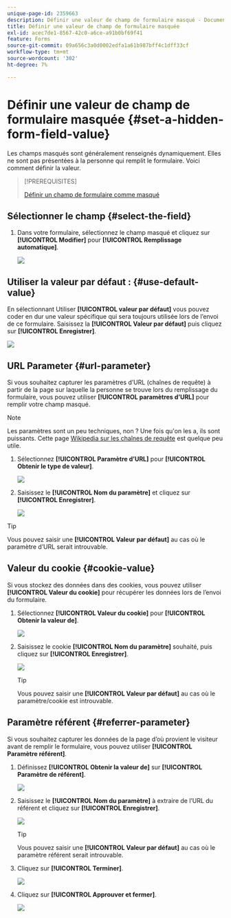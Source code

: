```yaml
---
unique-page-id: 2359663
description: Définir une valeur de champ de formulaire masqué - Documents Marketo - Documentation du produit
title: Définir une valeur de champ de formulaire masquée
exl-id: acec7de1-8567-42c0-a6ce-a91b0bf69f41
feature: Forms
source-git-commit: 09a656c3a0d0002edfa1a61b987bff4c1dff33cf
workflow-type: tm+mt
source-wordcount: '302'
ht-degree: 7%

---
```


# Définir une valeur de champ de formulaire masquée {#set-a-hidden-form-field-value}

Les champs masqués sont généralement renseignés dynamiquement. Elles ne sont pas présentées à la personne qui remplit le formulaire. Voici comment définir la valeur.

>[!PREREQUISITES]
>
>[Définir un champ de formulaire comme masqué](/help/marketo/product-docs/demand-generation/forms/form-fields/set-a-form-field-as-hidden.md)

## Sélectionner le champ {#select-the-field}

1. Dans votre formulaire, sélectionnez le champ masqué et cliquez sur **[!UICONTROL Modifier]** pour **[!UICONTROL Remplissage automatique]**.

   ![](assets/autofill.png)

## Utiliser la valeur par défaut : {#use-default-value}

En sélectionnant Utiliser **[!UICONTROL valeur par défaut]** vous pouvez coder en dur une valeur spécifique qui sera toujours utilisée lors de l’envoi de ce formulaire. Saisissez la **[!UICONTROL Valeur par défaut]** puis cliquez sur **[!UICONTROL Enregistrer]**.

![](assets/image2014-9-15-13-3a5-3a27.png)

## URL Parameter {#url-parameter}

Si vous souhaitez capturer les paramètres d’URL (chaînes de requête) à partir de la page sur laquelle la personne se trouve lors du remplissage du formulaire, vous pouvez utiliser **[!UICONTROL paramètres d’URL]** pour remplir votre champ masqué.

>[!NOTE]
>
>Les paramètres sont un peu techniques, non ? Une fois qu&#39;on les a, ils sont puissants. Cette page [Wikipedia sur les chaînes de requête](https://en.wikipedia.org/wiki/Query_string) est quelque peu utile.

1. Sélectionnez **[!UICONTROL Paramètre d’URL]** pour **[!UICONTROL Obtenir le type de valeur]**.

   ![](assets/image2014-9-15-13-3a6-3a48.png)

1. Saisissez le **[!UICONTROL Nom du paramètre]** et cliquez sur **[!UICONTROL Enregistrer]**.

   ![](assets/image2014-9-15-13-3a7-3a35.png)

>[!TIP]
>
>Vous pouvez saisir une **[!UICONTROL Valeur par défaut]** au cas où le paramètre d’URL serait introuvable.

## Valeur du cookie {#cookie-value}

Si vous stockez des données dans des cookies, vous pouvez utiliser **[!UICONTROL Valeur du cookie]** pour récupérer les données lors de l’envoi du formulaire.

1. Sélectionnez **[!UICONTROL Valeur du cookie]** pour **[!UICONTROL Obtenir la valeur de]**.

   ![](assets/image2014-9-15-13-3a8-3a21.png)

1. Saisissez le cookie **[!UICONTROL Nom du paramètre]** souhaité, puis cliquez sur **[!UICONTROL Enregistrer]**.

   ![](assets/image2014-9-15-13-3a8-3a43.png)

   >[!TIP]
   >
   >Vous pouvez saisir une **[!UICONTROL Valeur par défaut]** au cas où le paramètre/cookie est introuvable.

## Paramètre référent {#referrer-parameter}

Si vous souhaitez capturer les données de la page d’où provient le visiteur avant de remplir le formulaire, vous pouvez utiliser **[!UICONTROL Paramètre référent]**.

1. Définissez **[!UICONTROL Obtenir la valeur de]** sur **[!UICONTROL Paramètre de référent]**.

   ![](assets/image2014-9-15-13-3a9-3a31.png)

1. Saisissez le **[!UICONTROL Nom du paramètre]** à extraire de l’URL du référent et cliquez sur **[!UICONTROL Enregistrer]**.

   ![](assets/image2014-9-15-13-3a9-3a56.png)

   >[!TIP]
   >
   >Vous pouvez saisir une **[!UICONTROL Valeur par défaut]** au cas où le paramètre référent serait introuvable.

1. Cliquez sur **[!UICONTROL Terminer]**.

   ![](assets/image2014-9-15-13-3a10-3a26.png)

1. Cliquez sur **[!UICONTROL Approuver et fermer]**.

   ![](assets/image2014-9-15-13-3a10-3a43.png)
